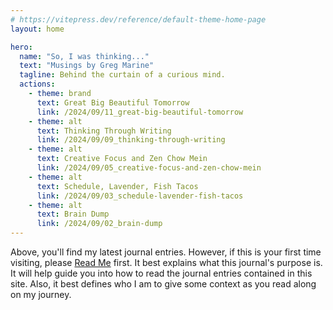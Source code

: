 ```yaml
---
# https://vitepress.dev/reference/default-theme-home-page
layout: home

hero:
  name: "So, I was thinking..."
  text: "Musings by Greg Marine"
  tagline: Behind the curtain of a curious mind.
  actions:
    - theme: brand
      text: Great Big Beautiful Tomorrow
      link: /2024/09/11_great-big-beautiful-tomorrow
    - theme: alt
      text: Thinking Through Writing
      link: /2024/09/09_thinking-through-writing
    - theme: alt
      text: Creative Focus and Zen Chow Mein
      link: /2024/09/05_creative-focus-and-zen-chow-mein
    - theme: alt
      text: Schedule, Lavender, Fish Tacos
      link: /2024/09/03_schedule-lavender-fish-tacos
    - theme: alt
      text: Brain Dump
      link: /2024/09/02_brain-dump
---
```


Above, you'll find my latest journal entries. However, if this is your first time visiting, please [Read Me](read-me) first. It best explains what this journal's purpose is. It will help guide you into how to read the journal entries contained in this site. Also, it best defines who I am to give some context as you read along on my journey.